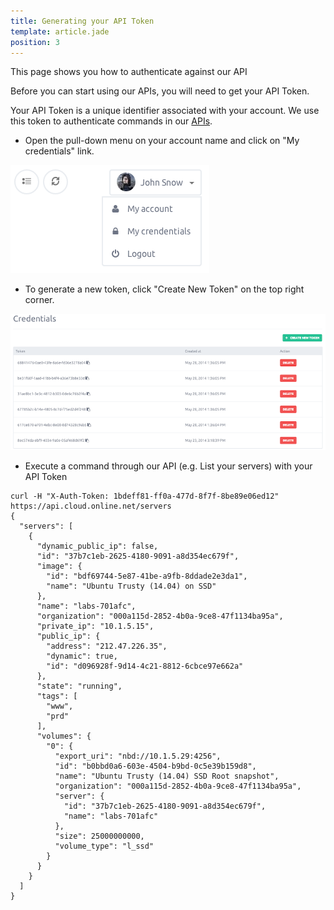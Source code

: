 ```yaml
---
title: Generating your API Token
template: article.jade
position: 3
---
```


This page shows you how to authenticate against our API

Before you can start using our APIs, you will need to get your API Token.

Your API Token is a unique identifier associated with your account. We use this token to authenticate commands in our [APIs](//doc.cloud.online.net/api/).

- Open the pull-down menu on your account name and click on "My credentials" link.

![My account](../images/my_account.png "My account")

- To generate a new token, click "Create New Token" on the top right corner.

![Credentials](../images/credentials.png "Credentials")

- Execute a command through our API (e.g. List your servers) with your API Token 

```
curl -H "X-Auth-Token: 1bdeff81-ff0a-477d-8f7f-8be89e06ed12" https://api.cloud.online.net/servers
{
  "servers": [
    {
      "dynamic_public_ip": false,
      "id": "37b7c1eb-2625-4180-9091-a8d354ec679f",
      "image": {
        "id": "bdf69744-5e87-41be-a9fb-8ddade2e3da1",
        "name": "Ubuntu Trusty (14.04) on SSD"
      },
      "name": "labs-701afc",
      "organization": "000a115d-2852-4b0a-9ce8-47f1134ba95a",
      "private_ip": "10.1.5.15",
      "public_ip": {
        "address": "212.47.226.35",
        "dynamic": true,
        "id": "d096928f-9d14-4c21-8812-6cbce97e662a"
      },
      "state": "running",
      "tags": [
        "www",
        "prd"
      ],
      "volumes": {
        "0": {
          "export_uri": "nbd://10.1.5.29:4256",
          "id": "b0bbd0a6-603e-4504-b9bd-0c5e39b159d8",
          "name": "Ubuntu Trusty (14.04) SSD Root snapshot",
          "organization": "000a115d-2852-4b0a-9ce8-47f1134ba95a",
          "server": {
            "id": "37b7c1eb-2625-4180-9091-a8d354ec679f",
            "name": "labs-701afc"
          },
          "size": 25000000000,
          "volume_type": "l_ssd"
        }
      }
    }
  ]
}
```

